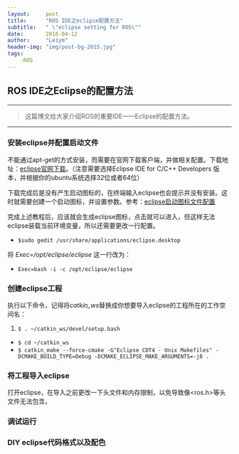```yaml
---
layout:     post
title:      "ROS IDE之eclipse配置方法"
subtitle:   " \"eclipse setting for ROS\""
date:       2016-04-12
author:     "Leiym"
header-img: "img/post-bg-2015.jpg"
tags: 
    -ROS
---
```


## ROS IDE之Eclipse的配置方法
***
> 这篇博文给大家介绍ROS的重要IDE——Eclipse的配置方法。

***
### 安装eclipse并配置启动文件

不能通过apt-get的方式安装，而需要在官网下载客户端，并做相关配置。下载地址：[eclipse官网下载](http://www.eclipse.org/downloads/packages/eclipse-ide-cc-developers/mars2)。（注意需要选择Eclipse IDE for C/C++ Developers 版本，并根据你的ubuntu系统选择32位或者64位）

下载完成后是没有产生启动图标的，在终端输入eclipse也会提示并没有安装。这时就需要创建一个启动图标，并设置参数。参考：[eclipse启动图标文件配置](http://www.blogs.digitalworlds.net/softwarenotes/?p=54)

完成上述教程后，应该就会生成eclipse图标，点击就可以进入，但这样无法eclipse装载当前环境变量，所以还需要更改一行配置。

- `$sudo gedit /usr/share/applications/eclipse.desktop`

将 *Exec=/opt/eclipse/eclipse* 这一行改为：

- `Exec=bash -i -c /opt/eclipse/eclipse`


### 创建eclipse工程

执行以下命令，记得将*catkin_ws*替换成你想要导入eclipse的工程所在的工作空间名：
1. `$ . ~/catkin_ws/devel/setup.bash`
- `$ cd ~/catkin_ws`
- `$ catkin_make --force-cmake -G"Eclipse CDT4 - Unix Makefiles" -DCMAKE_BUILD_TYPE=Debug -DCMAKE_ECLIPSE_MAKE_ARGUMENTS=-j8 .`

### 将工程导入eclipse

打开eclipse，在导入之前更改一下头文件和内存限制，以免导致像<ros.h>等头文件无法包含。

### 调试运行

### DIY eclipse代码格式以及配色


